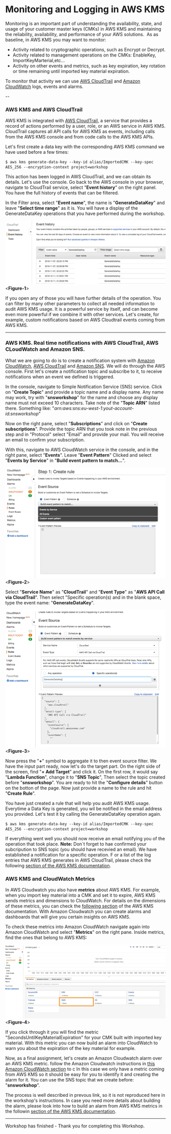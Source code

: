 # Monitoring and Logging in AWS KMS

Monitoring is an important part of understanding the availability, state, and usage of your customer master keys (CMKs) in AWS KMS and maintaining the reliability, availability, and performance of your AWS solutions. 
As as baseline, in AWS KMS you may want to monitor:

* Activity related to cryptographic operations, such as Encrypt or Decrypt.
* Activity related to management operations on the CMKs: EnableKey, ImportKeyMarterial,etc…
* Activity on other events and metrics, such as key expiration, key rotation or time remaining until imported key material expiration.

To monitor that activity we can use [AWS CloudTrail](https://aws.amazon.com/cloudtrail/) and [Amazon CloudWatch](https://aws.amazon.com/cloudwatch/) logs, events and alarms.

--
### AWS KMS and AWS CloudTrail

AWS KMS is integrated with [AWS CloudTrail](https://aws.amazon.com/cloudtrail/), a service that provides a record of actions performed by a user, role, or an AWS service in AWS KMS.
CloudTrail captures all API calls for AWS KMS as events, including calls from the AWS KMS console and from code calls to the AWS KMS APIs.

Let's first create a data key with the corresponding AWS KMS command we have used before a few times:

```
$ aws kms generate-data-key --key-id alias/ImportedCMK --key-spec AES_256 --encryption-context project=workshop
```


This action has been logged in AWS CloudTrail, and we can obtain its details. Let's use the console.
Go back to the AWS console in your browser, navigate to CloudTrail service, select "**Event history**" on the right panel. 
You have the full history of events that can be filtered.

In the Filter area, select "**Event name**", the name is "**GenerateDataKey**" and leave "**Select time range**" as it is. 
You will have a display of the GenerateDataKey operations that you have performed during the workshop.

![alt text](/res/S4F1.png)
<**Figure-1**>

If you open any of those you will have further details of the operation.
You can filter by many other parameters to collect all needed information to audit AWS KMS usage.
It is a powerful service by itself, and can become even more powerful if we combine it with other services.
Let's create, for example, custom notifications based on AWS Cloudtrail events coming from AWS KMS.

---

### AWS KMS. Real time notifications with AWS CloudTrail, AWS CLoudWatch and Amazon SNS.

What we are going to do is to create a notification system with [Amazon CloudWatch](https://aws.amazon.com/cloudwatch/), [AWS CloudTrail](https://aws.amazon.com/cloudtrail/) and [Amazon SNS](https://aws.amazon.com/sns/).
We will do through the AWS console. 
First let's create a notification topic and subscribe to it, to receive notifications when an event we defined is triggered.

In the console, navigate to Simple Notification Service (SNS) service. Click on "**Create Topic**" and provide a topic name and a display name. Any name may work, try with "**snsworkshop**" for the name and choose any display name must not exceed 10 characters. 
Take note of the "**Topic ARN**" listed there. Something like: "*arn:aws:sns:eu-west-1:yout-account-id:snsworkshop*"

Now on the right pane, select "**Subscriptions**" and click on "**Create subscriptions**".
Provide the topic ARN that you took note in the previous step and in "Protocol" select "Email" and provide your mail.
You will receive an email to confirm your subscription.  

With this, navigate to AWS CloudWatch service in the console, and in the right pane, select "**Events**".
Leave "**Event Pattern**" Clicked and select "**Events by Service**" in "**Build event pattern to match...**".

![alt text](/res/S4F2.png)
<**Figure-2**>


Select "**Service Name**" as "**CloudTrail**" and "**Event Type**"  as "**AWS API Call via CloudTrail**".
Then select "Specific operation(s) and in the blank space, type the event name: "**GenerateDataKey**".

![alt text](/res/S4F3.png)
<**Figure-3**>


Now press the "**+**" symbol to aggregate it to then event source filter. We have the input part ready, now let's do the target part. 
On the right side of the screen, find "**+ Add Target**" and click it.
On the first row, it would say "**Lambda Function**", change it to "**SNS Topic**", Then select the topic created before "**snsworkshop**". 
You are ready to hit the "**Configure details**" button on the botton of the page.
Now just provide a name to the rule and hit "**Create Rule**".

You have just created a rule that will help you audit AWS KMS usage. Everytime a Data Key is generated, you wil be notified in the email address you provided. 
Let's test it by calling the GenerateDataKey operation again.

```
$ aws kms generate-data-key --key-id alias/ImportedCMK --key-spec AES_256 --encryption-context project=workshop
```
If everything went well you should now receive an email notifying you of the operation that took place. 
**Note:** Don´t forget to hae confirmed your subcripution to SNS topic (you should have recevied an email).
We have established a notification for a specific operation. F
or a list of the log entries that AWS KMS generates in AWS CloudTrail, please check the following [section of the AWS KMS documentation](https://docs.aws.amazon.com/kms/latest/developerguide/logging-using-cloudtrail.html).


### AWS KMS and CloudWatch Metrics

In AWS Cloudwatch you also have **metrics** about AWS KMS. For example,  when you import key material into a CMK and set it to expire, AWS KMS sends metrics and dimensions to CloudWatch.
For details on the dimensions of these metrics, you can check the [following section](https://docs.aws.amazon.com/kms/latest/developerguide/monitoring-cloudwatch.html) of the AWS KMS documentation.
With Amazon Cloudwatch you can create alarms and dashboards that will give you certain insights on AWS KMS. 

To check these metrics into Amazon CloudWatch navigate again into Amazon CloudWatch and select "**Metrics**" on the right pane.
Inside metrics, find the ones that belong to AWS KMS:

![alt text](/res/S4F4.png)
<**Figure-4**>

If you click through it you will find the metric "SecondsUntilKeyMaterialExpiration" for your CMK built with imported  key material. 
With this metric you can now build an alarm into CloudWatch to warn you about the expiration of the key material for example. 

Now, as a final assignment, let's create an Amazon Cloudwatch alarm over an AWS KMS metric. follow the Amazon Cloudwatch instructions in [this Amazon CloudWatch section](https://docs.aws.amazon.com/AmazonCloudWatch/latest/monitoring/ConsoleAlarms.html) to c
In this case we only have a metric coming from AWS KMS so it should be easy for you to identify it and creating the alarm for it. 
You can use the SNS topic that we create before: "**snsworkshop**". 

The process is well described in prevous link, so it is not reproduced here in the workshop's instructions. 
In case you need more details about building the alarm, please look into how to build an alarm from AWS KMS metrics in the followin [section of the AWS KMS documentation](https://docs.aws.amazon.com/kms/latest/developerguide/monitoring-cloudwatch.html#key-material-expiration-alarm). 

---

Workshop has finished - Thank you for completing this Workshop.

 

